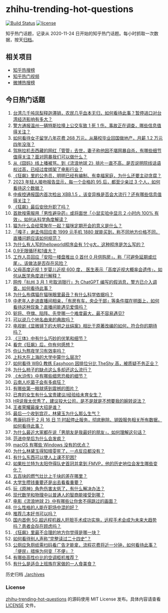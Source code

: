 # zhihu-trending-hot-questions

[![Build Status](https://github.com/justjavac/zhihu-trending-hot-questions/workflows/ci/badge.svg?branch=master)](https://github.com/justjavac/zhihu-trending-hot-questions/actions)
[![license](https://img.shields.io/github/license/justjavac/zhihu-trending-hot-questions)](https://github.com/justjavac/zhihu-trending-hot-questions/blob/master/LICENSE)

知乎热门话题，记录从 2020-11-24
日开始的知乎热门话题。每小时抓取一次数据，按天[归档](./archives)。

## 相关项目

- [知乎热搜榜](https://github.com/justjavac/zhihu-trending-top-search)
- [知乎热门视频](https://github.com/justjavac/zhihu-trending-hot-video)
- [微博热搜榜](https://github.com/justjavac/weibo-trending-hot-search)

## 今日热门话题

<!-- BEGIN -->
<!-- 最后更新时间 Sat Feb 18 2023 02:20:51 GMT+0800 (China Standard Time) -->

1. [台湾几千吨凤梨释迦滞销，农民几乎血本无归，如何看待此事？暂停进口对台湾经济影响有多大？](https://www.zhihu.com/question/584364594)
1. [警方通报温州一辆特斯拉撞上公交车致 1 死 1 伤，事故正在调查，哪些信息值得关注？](https://www.zhihu.com/question/584643377)
1. [如何看待女子留学八年花费 268 万元，从藤校毕业回国做地产，月薪 1.2 万元四年没涨？](https://www.zhihu.com/question/584383340)
1. [驾拖拉机去西藏的网红「管管」去世，妻子称他因不堪网暴自杀，有哪些细节值得关注？面对网暴我们可以做什么？](https://www.zhihu.com/question/584352305)
1. [从《囧妈》线上播被骂，到《流浪地球 2》排片一直不高，是否说明院线话语权过高，已经过度绑架了电影行业？](https://www.zhihu.com/question/584304661)
1. [《狂飙》里的公务员，明明已经有编制、有幸福家庭，为什么还要主动贪腐？](https://www.zhihu.com/question/584258274)
1. [2023 年轻人接吻报告显示，每一个合格的 95 后，都至少亲过 3 个人，如何看待这个数据？](https://www.zhihu.com/question/584005333)
1. [中疾控通报国内首次检出 XBB.1.5 ，该变异株是否会大流行？还有哪些信息值得关注？](https://www.zhihu.com/question/584629399)
1. [《狂飙》最后安欣升职了吗？](https://www.zhihu.com/question/581763192)
1. [首款按需服用「男性避孕药」或将面世「小鼠实验中显示 2 小时内 100% 有效」，如何从科学角度解读？](https://www.zhihu.com/question/584397660)
1. [猫为什么会经常聚在一起？猫咪定期开会的意义是什么？](https://www.zhihu.com/question/50987348)
1. [「嘎子」谢孟伟回应卖 1999 元手机 1880 就能买到，称不同地方价格不同，直播问题应该如何规范？](https://www.zhihu.com/question/583738375)
1. [为什么有人写的helloworld程序会有 1个g大，这种程序是怎么写的？](https://www.zhihu.com/question/434695322)
1. [0.9无限循环和1谁大？](https://www.zhihu.com/question/443556633)
1. [工作人员回应「安阳一楼盘推出 0 首付 0 月供购房」，称「可避免延期或烂尾」，该做法是否存在风险？](https://www.zhihu.com/question/584648647)
1. [父母高度近视 1 岁婴儿近视 600 度， 医生表示「高度近视大概率会遗传」，如何从医学角度进行解释？](https://www.zhihu.com/question/584392569)
1. [网传「杭州 3 月 1 号取消限行」为 ChatGPT 编写的假消息，警方已介入调查，如何看待此事？](https://www.zhihu.com/question/584567923)
1. [为什么布偶猫在猫咪眼里最丑？有什么科学依据吗？](https://www.zhihu.com/question/577672314)
1. [中老年人走进直播间相亲，「有房有车，央企干部」等条件摆在明面上，如何看待这种现象？直播间能遇见爱情吗？](https://www.zhihu.com/question/583977318)
1. [斩将、夺旗、陷阵、先登哪一个难度最大，最不容易遇见?](https://www.zhihu.com/question/583745468)
1. [可以说几个地名由来的典故吗？](https://www.zhihu.com/question/568148530)
1. [电视剧《显微镜下的大明之丝绢案》相比于原著改编的如何，符合你的期待吗？](https://www.zhihu.com/question/582998956)
1. [《三体》中有什么巧妙的伏笔和细节？](https://www.zhihu.com/question/50591446)
1. [看完《狂飙》后，你有何感想？](https://www.zhihu.com/question/580652742)
1. [你认为熬夜学习有效率吗？](https://www.zhihu.com/question/581760063)
1. [上科大在上海的大学中算什么层次?](https://www.zhihu.com/question/525593347)
1. [如何看待 WBG 教练 Easyhoon 因排位分比 TheShy 高，被质疑不务正业？](https://www.zhihu.com/question/584431102)
1. [为什么柿子的缺点这么多却还这么流行？](https://www.zhihu.com/question/570414786)
1. [《水浒传》中有哪些细思恐极的细节？](https://www.zhihu.com/question/30081565)
1. [云南人吃菌子会有多疯狂？](https://www.zhihu.com/question/347172987)
1. [有哪些第一眼就感到震撼的图片？](https://www.zhihu.com/question/38178765)
1. [已育的女生有什么宝贵建议/经验给未育女生？](https://www.zhihu.com/question/581710282)
1. [HR说我太优秀了，建议投大公司，是不是就是不想要我的婉转说法？](https://www.zhihu.com/question/582619249)
1. [王者荣耀最废大招是谁？](https://www.zhihu.com/question/489298779)
1. [最后一个收到宫花，林黛玉为什么那么生气？](https://www.zhihu.com/question/584366044)
1. [粤康码将于 2 月 16 日 11 时起停止服务，彻底删除、销毁服务相关所有数据，如何看待此事？](https://www.zhihu.com/question/584070445)
1. [为什么最近大家都在说「男朋友是我最好的朋友」，如何理解这句话？](https://www.zhihu.com/question/578467165)
1. [范进中举后为什么会发疯？](https://www.zhihu.com/question/500270584)
1. [macOS 有哪些 Windows 没有的优点？](https://www.zhihu.com/question/24155473)
1. [为什么林黛玉得知晴雯死了，一点反应都没有？](https://www.zhihu.com/question/285109800)
1. [有什么东西可以使人上课不犯困?](https://www.zhihu.com/question/583896403)
1. [如果杜兰特为太阳夺得队史首冠并拿到 FMVP，他的历史地位会发生哪些变化？](https://www.zhihu.com/question/583519310)
1. [五百块的燃气灶比上千块的差在哪里？](https://www.zhihu.com/question/447493535)
1. [大学生攒钱重要还是出去看看重要？](https://www.zhihu.com/question/583466227)
1. [玩《原神》角色伤害太低了，有什么解决办法？](https://www.zhihu.com/question/582334268)
1. [现代数学和物理中以普通人的智商能接受到哪？](https://www.zhihu.com/question/583685031)
1. [电影《流浪地球 2》中有哪些让你舍不得跳过的画面？](https://www.zhihu.com/question/583937538)
1. [什么性格的人能在职场中混的好？](https://www.zhihu.com/question/576270319)
1. [推荐几本好书可以吗？](https://www.zhihu.com/question/577618428)
1. [国内首例 5G 超远程机器人肝胆手术成功实施，远程手术会成为未来大趋势吗？患者会存在顾虑吗？](https://www.zhihu.com/question/584411921)
1. [《狂飙》里最不合理的地方你觉得是哪一块？](https://www.zhihu.com/question/581375347)
1. [如何看待别人声称“完整读过二十四史”？](https://www.zhihu.com/question/28126718)
1. [公厕应急厕纸需扫码看广告才能拿，流程花费将近一分钟，如何看待此事？「便民」措施为何变「不便」？](https://www.zhihu.com/question/583784088)
1. [有哪些高性价比的空调柜机推荐？](https://www.zhihu.com/question/568860403)
1. [有什么是适合上班族在家做的一人食美食？](https://www.zhihu.com/question/584143794)

<!-- END -->

历史归档 [./archives](./archives)

### License

[zhihu-trending-hot-questions](https://github.com/justjavac/zhihu-trending-hot-questions)
的源码使用 MIT License 发布。具体内容请查看 [LICENSE](./LICENSE) 文件。
